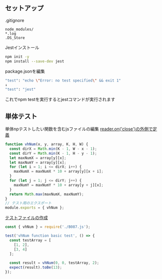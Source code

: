 ## セットアップ

.gitignore
```
node_modules/
*.log
.DS_Store
```


Jestインストール

```bash
npm init -y
npm install --save-dev jest
```

package.jsonを編集
```bash
"test": "echo \"Error: no test specified\" && exit 1"
↓
"test": "jest"
```
これでnpm testを実行するとjestコマンドが実行されます


## 単体テスト

単体npテストしたい関数を含むjsファイルの編集
[reader.on('close')の外側で定義](/js/B087.js)

```js
function vhNum(x, y, array, K, H, W) {
  const dirX = Math.min(K - 1, W - x - 1);
  const dirY = Math.min(K - 1, H - y - 1);
  let maxNumX = array[y][x];
  let maxNumY = array[y][x];
  for (let i = 1; i <= dirX; i++) {
    maxNumX = maxNumX * 10 + array[y][x + i];
  }
  for (let j = 1; j <= dirY; j++) {
    maxNumY = maxNumY * 10 + array[y + j][x];
  }
  return Math.max(maxNumX, maxNumY);
}
// テスト用のエクスポート
module.exports = { vhNum };
```

[テストファイルの作成](/js/B087.test.js)
```js
const { vhNum } = require('./B087.js');

test('vhNum function basic test', () => {
  const testArray = [
    [1, 2],
    [3, 4]
  ];
  
  const result = vhNum(0, 0, testArray, 2);
  expect(result).toBe(13);
});
```